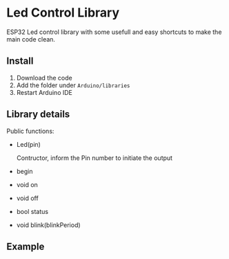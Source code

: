 # Led Control Library

ESP32 Led control library with some usefull and easy shortcuts to make the main code clean.

## Install

1. Download the code
2. Add the folder under `Arduino/libraries`
3. Restart Arduino IDE

## Library details

Public functions:

- Led(pin)
    
    Contructor, inform the Pin number to initiate the output

- begin
- void on
- void off
- bool status
- void blink(blinkPeriod)

## Example
